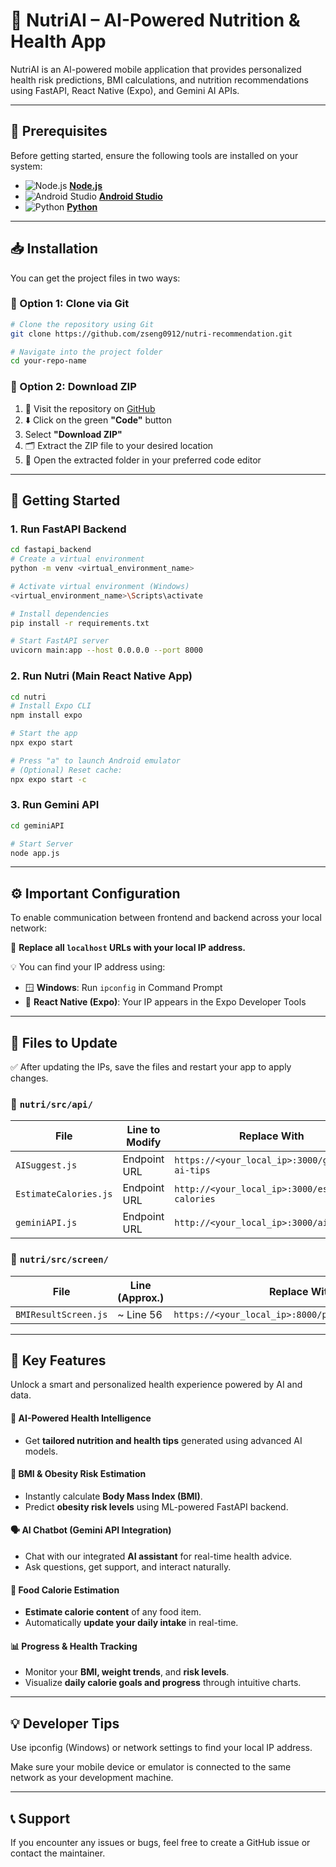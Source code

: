 # 🥗 NutriAI – AI-Powered Nutrition & Health App

NutriAI is an AI-powered mobile application that provides personalized health risk predictions, BMI calculations, and nutrition recommendations using FastAPI, React Native (Expo), and Gemini AI APIs.

---

## 🧰 Prerequisites

Before getting started, ensure the following tools are installed on your system:

- ![Node.js](https://img.icons8.com/color/48/000000/nodejs.png) [**Node.js**](https://nodejs.org/en)
- ![Android Studio](https://img.icons8.com/color/48/000000/android-studio--v2.png) [**Android Studio**](https://developer.android.com/studio)
- ![Python](https://img.icons8.com/color/48/000000/python--v1.png) [**Python**](https://www.python.org/downloads/)


---

## 📥 Installation

You can get the project files in two ways:

### 📌 Option 1: Clone via Git

```bash
# Clone the repository using Git
git clone https://github.com/zseng0912/nutri-recommendation.git

# Navigate into the project folder
cd your-repo-name
```
### 📌 Option 2: Download ZIP

1. 🔗 Visit the repository on [GitHub](https://github.com/zseng0912/nutri-recommendation.git)
2. ⬇️ Click on the green **"Code"** button
3. Select **"Download ZIP"**
4. 🗂️ Extract the ZIP file to your desired location
5. 📂 Open the extracted folder in your preferred code editor

---

## 🚀 Getting Started

### 1. Run FastAPI Backend

```bash
cd fastapi_backend
# Create a virtual environment
python -m venv <virtual_environment_name>

# Activate virtual environment (Windows)
<virtual_environment_name>\Scripts\activate

# Install dependencies
pip install -r requirements.txt

# Start FastAPI server
uvicorn main:app --host 0.0.0.0 --port 8000
```
### 2. Run Nutri (Main React Native App)
```bash
cd nutri
# Install Expo CLI
npm install expo

# Start the app
npx expo start

# Press "a" to launch Android emulator
# (Optional) Reset cache:
npx expo start -c
```
### 3. Run Gemini API
```bash
cd geminiAPI

# Start Server
node app.js
```
---

## ⚙️ Important Configuration

To enable communication between frontend and backend across your local network:

🔄 **Replace all `localhost` URLs with your local IP address.**

💡 You can find your IP address using:

- 🪟 **Windows**: Run `ipconfig` in Command Prompt
- 📱 **React Native (Expo)**: Your IP appears in the Expo Developer Tools

---

## 📝 Files to Update
✅ After updating the IPs, save the files and restart your app to apply changes.

### 📁 `nutri/src/api/`

| File              | Line to Modify                          | Replace With                                                  |
|-------------------|------------------------------------------|----------------------------------------------------------------|
| `AISuggest.js`     | Endpoint URL                            | `https://<your_local_ip>:3000/generate-ai-tips`              |
| `EstimateCalories.js` | Endpoint URL                            | `http://<your_local_ip>:3000/estimate-calories`              |
| `geminiAPI.js`      | Endpoint URL                            | `http://<your_local_ip>:3000/ai-chatbot`                     |



### 📁 `nutri/src/screen/`

| File                 | Line (Approx.) | Replace With                                                  |
|----------------------|----------------|----------------------------------------------------------------|
| `BMIResultScreen.js` | ~ Line 56      | `https://<your_local_ip>:8000/predict_obesity_risk/`         |

---

## 🌟 Key Features

Unlock a smart and personalized health experience powered by AI and data.


#### 🤖 AI-Powered Health Intelligence
- Get **tailored nutrition and health tips** generated using advanced AI models.

#### 🧮 BMI & Obesity Risk Estimation
- Instantly calculate **Body Mass Index (BMI)**.
- Predict **obesity risk levels** using ML-powered FastAPI backend.

#### 🗣️ AI Chatbot (Gemini API Integration)
- Chat with our integrated **AI assistant** for real-time health advice.
- Ask questions, get support, and interact naturally.

#### 🍱 Food Calorie Estimation
- **Estimate calorie content** of any food item.
- Automatically **update your daily intake** in real-time.

#### 📊 Progress & Health Tracking
- Monitor your **BMI, weight trends**, and **risk levels**.
- Visualize **daily calorie goals and progress** through intuitive charts.

---

## 💡 Developer Tips
Use ipconfig (Windows) or network settings to find your local IP address.

Make sure your mobile device or emulator is connected to the same network as your development machine.

---

## 📞 Support
If you encounter any issues or bugs, feel free to create a GitHub issue or contact the maintainer.
